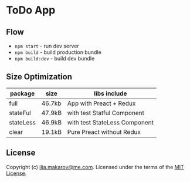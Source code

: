 ToDo App
===

Flow
---
* `npm start` - run dev server
* `npm build` - build production bundle
* `npm build:dev` - build dev bundle

Size Optimization
---
| package   | size   | libs include                  |
|-----------|--------|-------------------------------|
| full      | 46.7kb | App with Preact + Redux       |
| stateFul  | 47.9kB | with test Statful Component   |
| stateLess | 46.9kB | with test StateLess Component |
| clear     | 19.1kB | Pure Preact without Redux     |

License
---
Copyright (c) [ilia.makarov@me.com](mailto:ilia.makarov@me.com).
Licensed under the terms of the [MIT License](https://opensource.org/licenses/MIT).
